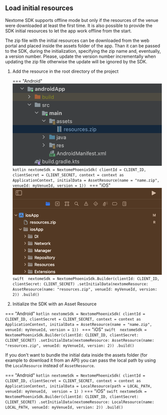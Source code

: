 ## Load initial resources
Nextome SDK supports offline mode but only if the resources of the venue were downloaded at least the first time.
It is also possible to provide the SDK initial resources to let the app work offline from the start.

The zip file with the initial resources can be downloaded from the web portal <INSERT HERE HOW> and placed inside the assets folder of the app.
Than it can be passed to the SDK, during the initialization, specifying the zip name and, eventually, a version number.
Please, update the version number incrementally when updating the zip file otherwise the update will be ignored by the SDK.

1. Add the resource in the root directory of the project

    === "Android"
        ![Initial resources assets](../../assets/initialResourceAndroid.png)
         ```kotlin
            nextomeSdk = NextomePhoenixSdk(
                clientId = CLIENT_ID,
                clientSecret = CLIENT_SECRET,
                context = context as ApplicationContext,
                initialData = AssetResource(name = "name.zip", venueId: myVenueId, version = 1))
         ```
    === "iOS"
        ![Initial resources assets](../../assets/initialResource.png)
        ```swift 
            nextomeSdk = NextomePhoenixSdk.Builder(clientId: CLIENT_ID, clientSecret: CLIENT_SECRET)
                    .setInitialData(nextomeResource: AssetResource(name: "resources.zip", venueId: myVenueId, version: 2))
                    .build()
        ```

2. Initialize the SDK with an Asset Resource

=== "Android"
      ```kotlin
            nextomeSdk = NextomePhoenixSdk(
                clientId = CLIENT_ID,
                clientSecret = CLIENT_SECRET,
                context = context as ApplicationContext,
                initialData = AssetResource(name = "name.zip", venueId: myVenueId, version = 1))
      ```
=== "iOS"
      ```swift 
            nextomeSdk = NextomePhoenixSdk.Builder(clientId: CLIENT_ID, clientSecret: CLIENT_SECRET)
                    .setInitialData(nextomeResource: AssetResource(name: "resources.zip", venueId: myVenueId, version: 2))
                    .build()
      ```


If you don't want to bundle the initial data inside the assets folder (for example to download it from an API) you can pass the local path by using the `LocalResource` instead of `AssetResource`.

=== "Android"
    ``` kotlin
        nextomeSdk = NextomePhoenixSdk(
        clientId = CLIENT_ID,
        clientSecret = CLIENT_SECRET,
        context = context as ApplicationContext,
        initialData = LocalResource(path = LOCAL_PATH, venueId: myVenueId,  version = 1)
        )
    ```
=== "iOS"
    ```swift
        nextomeSdk = NextomePhoenixSdk.Builder(clientId: CLIENT_ID, clientSecret: CLIENT_SECRET)
        .setInitialData(nextomeResource: LocalResource(name: LOCAL_PATH, venueId: myVenueId, version: 2))
        .build()
    ```